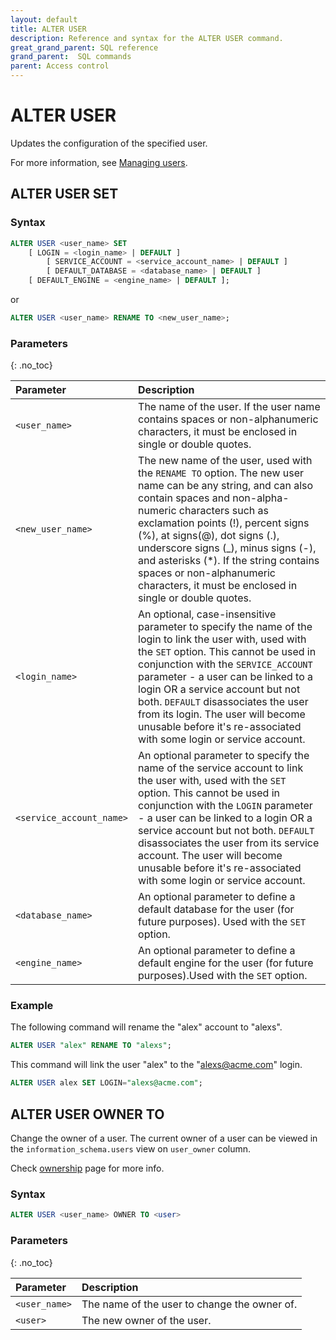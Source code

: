 ```yaml
---
layout: default
title: ALTER USER
description: Reference and syntax for the ALTER USER command.
great_grand_parent: SQL reference
grand_parent:  SQL commands
parent: Access control
---
```


# ALTER USER

Updates the configuration of the specified user.

For more information, see [Managing users](../../../Guides/managing-your-organization/managing-users.md).

## ALTER USER SET

### Syntax

```sql
ALTER USER <user_name> SET
	[ LOGIN = <login_name> | DEFAULT ]
        [ SERVICE_ACCOUNT = <service_account_name> | DEFAULT ]
        [ DEFAULT_DATABASE = <database_name> | DEFAULT ]
	[ DEFAULT_ENGINE = <engine_name> | DEFAULT ];
```
or 

```sql
ALTER USER <user_name> RENAME TO <new_user_name>;
```

### Parameters 
{: .no_toc} 

| Parameter | Description |
| :--- | :--- |
| `<user_name>`                              | The name of the user. If the user name contains spaces or non-alphanumeric characters, it must be enclosed in single or double quotes.  |
| `<new_user_name>` | The new name of the user, used with the `RENAME TO` option. The new user name can be any string, and can also contain spaces and non-alpha-numeric characters such as exclamation points (!), percent signs (%), at signs(@), dot signs (.), underscore signs (_), minus signs (-), and asterisks (*). If the string contains spaces or non-alphanumeric characters, it must be enclosed in single or double quotes.
| `<login_name>` | An optional, case-insensitive parameter to specify the name of the login to link the user with, used with the `SET` option. This cannot be used in conjunction with the `SERVICE_ACCOUNT` parameter - a user can be linked to a login OR a service account but not both. `DEFAULT` disassociates the user from its login. The user will become unusable before it's re-associated with some login or service account. |
| `<service_account_name>` | An optional parameter to specify the name of the service account to link the user with, used with the `SET` option. This cannot be used in conjunction with the `LOGIN` parameter - a user can be linked to a login OR a service account but not both. `DEFAULT` disassociates the user from its service account. The user will become unusable before it's re-associated with some login or service account. |
| `<database_name>`                      | An optional parameter to define a default database for the user (for future purposes). Used with the `SET` option. |
| `<engine_name>` | An optional parameter to define a default engine for the user (for future purposes).Used with the `SET` option. |

### Example

The following command will rename the "alex" account to "alexs".

```sql
ALTER USER "alex" RENAME TO "alexs";
```

This command will link the user "alex" to the "alexs@acme.com" login.

```sql
ALTER USER alex SET LOGIN="alexs@acme.com";
```

## ALTER USER OWNER TO

Change the owner of a user. The current owner of a user can be viewed in the `information_schema.users` view on `user_owner` column.

Check [ownership](../../../Guides/security/ownership.md) page for more info.

### Syntax

```sql
ALTER USER <user_name> OWNER TO <user>
```

### Parameters 
{: .no_toc}

| Parameter | Description |
| :--- | :--- |
| `<user_name>` | The name of the user to change the owner of. |
| `<user>` | The new owner of the user. |
